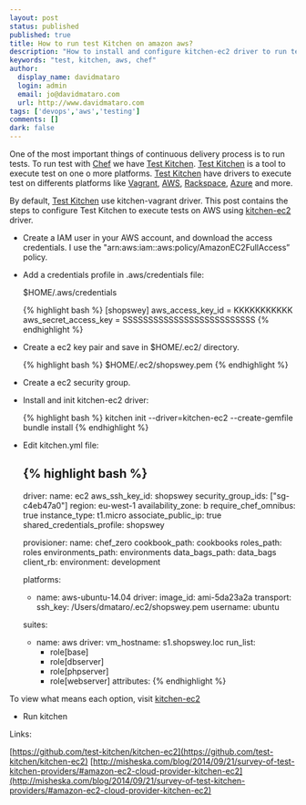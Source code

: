 ```yaml
---
layout: post
status: published
published: true
title: How to run test Kitchen on amazon aws?
description: "How to install and configure kitchen-ec2 driver to run tests on AWS."
keywords: "test, kitchen, aws, chef"
author:
  display_name: davidmataro
  login: admin
  email: jo@davidmataro.com
  url: http://www.davidmataro.com
tags: ['devops','aws','testing']
comments: []
dark: false
---
```


One of the most important things of continuous delivery process is to run tests. To run test with [Chef](https://www.chef.io/) we have [Test Kitchen](http://kitchen.ci/). [Test Kitchen](http://kitchen.ci/) is a tool to execute test on one o more platforms. [Test Kitchen](http://kitchen.ci/) have drivers to execute test on differents platforms like [Vagrant](https://www.vagrantup.com/), [AWS](http://aws.amazon.com/), [Rackspace](http://www.rackspace.com/), [Azure](https://azure.microsoft.com) and more.


By default, [Test Kitchen](http://kitchen.ci/) use kitchen-vagrant driver. This post contains the steps to configure Test Kitchen to execute tests on AWS using [kitchen-ec2](https://github.com/test-kitchen/kitchen-ec2) driver.



- Create a IAM user in your AWS account, and download the access credentials. I use the "arn:aws:iam::aws:policy/AmazonEC2FullAccess” policy.


- Add a credentials profile in .aws/credentials file:

  $HOME/.aws/credentials

  {% highlight bash %}
  [shopswey]
  aws_access_key_id = KKKKKKKKKKK
  aws_secret_access_key = SSSSSSSSSSSSSSSSSSSSSSSSSS
  {% endhighlight %}


- Create a ec2 key pair and save in $HOME/.ec2/ directory.

  {% highlight bash %}
  $HOME/.ec2/shopswey.pem
  {% endhighlight %}


- Create a ec2 security group.


- Install and init kitchen-ec2 driver:

  {% highlight bash %}
  kitchen init --driver=kitchen-ec2 --create-gemfile
  bundle install
  {% endhighlight %}


- Edit kitchen.yml file:

  {% highlight bash %}
  ---
  driver:
    name: ec2
    aws_ssh_key_id: shopswey
    security_group_ids: ["sg-c4eb47a0"]
    region: eu-west-1
    availability_zone: b
    require_chef_omnibus: true
    instance_type: t1.micro
    associate_public_ip: true
    shared_credentials_profile: shopswey

  provisioner:
    name: chef_zero
    cookbook_path: cookbooks
    roles_path: roles
    environments_path: environments
    data_bags_path: data_bags
    client_rb:
      environment: development

  platforms:
    - name: aws-ubuntu-14.04
      driver:
        image_id: ami-5da23a2a
      transport:
        ssh_key: /Users/dmataro/.ec2/shopswey.pem
        username: ubuntu

  suites:
    - name: aws
      driver:
        vm_hostname: s1.shopswey.loc
      run_list:
      - role[base]
      - role[dbserver]
      - role[phpserver]
      - role[webserver]
      attributes:
  {% endhighlight %}


To view what means each option, visit [kitchen-ec2](https://github.com/test-kitchen/kitchen-ec2)


- Run kitchen


Links:

[https://github.com/test-kitchen/kitchen-ec2](https://github.com/test-kitchen/kitchen-ec2)
[http://misheska.com/blog/2014/09/21/survey-of-test-kitchen-providers/#amazon-ec2-cloud-provider-kitchen-ec2](http://misheska.com/blog/2014/09/21/survey-of-test-kitchen-providers/#amazon-ec2-cloud-provider-kitchen-ec2)
